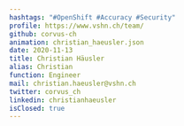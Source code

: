 ```yaml
---
hashtags: "#OpenShift #Accuracy #Security"
profile: https://www.vshn.ch/team/
github: corvus-ch
animation: christian_haeusler.json
date: 2020-11-13
title: Christian Häusler
alias: Christian
function: Engineer
mail: christian.haeusler@vshn.ch
twitter: corvus_ch
linkedin: christianhaeusler
isClosed: true
---
```

